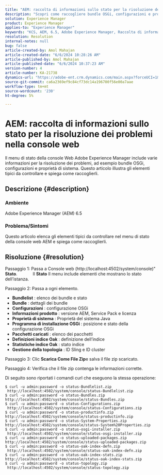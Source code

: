 ```yaml
---
title: "AEM: raccolta di informazioni sullo stato per la risoluzione dei problemi nella console Web"
description: "Scopri come raccogliere bundle OSGi, configurazioni e proprietà di sistema per la risoluzione dei problemi in Adobe Experience Manager Web Console."
solution: Experience Manager
product: Experience Manager
applies-to: "Experience Manager"
keywords: "KCS, AEM, 6.5, Adobe Experience Manager, Raccolta di informazioni sullo stato, risoluzione dei problemi, Console web, Procedura, bundle OSGi"
resolution: Resolution
internal-notes: null
bug: false
article-created-by: Amol Mahajan
article-created-date: "6/6/2024 10:28:26 AM"
article-published-by: Amol Mahajan
article-published-date: "6/6/2024 10:37:23 AM"
version-number: 4
article-number: KA-21738
dynamics-url: "https://adobe-ent.crm.dynamics.com/main.aspx?forceUCI=1&pagetype=entityrecord&etn=knowledgearticle&id=2a5e1a7e-ef23-ef11-840a-00224808decd"
source-git-commit: ca6a2369ef9c84cf73dc14a196700f56e00a7aae
workflow-type: tm+mt
source-wordcount: '230'
ht-degree: 5%

---
```


# AEM: raccolta di informazioni sullo stato per la risoluzione dei problemi nella console web


Il menu di stato della console Web Adobe Experience Manager include varie informazioni per la risoluzione dei problemi, ad esempio bundle OSGi, configurazioni e proprietà di sistema. Questo articolo illustra gli elementi tipici da controllare e spiega come raccoglierli.

## Descrizione {#description}


### <b>Ambiente</b>

Adobe Experience Manager (AEM) 6.5



### <b>Problema/Sintomi</b>

Questo articolo elenca gli elementi tipici da controllare nel menu di stato della console web AEM e spiega come raccoglierli.


## Risoluzione {#resolution}


Passaggio 1: Passa a Console web (http://localhost:4502/system/console)&quot; <b>Stato</b>.
            Il <b>Stato</b> Il menu include elementi che mostrano lo stato dell’istanza.

Passaggio 2: Passa a ogni elemento.

- <b>Bundlelist</b> : elenco dei bundle e stato
- <b>Bundle</b> : dettagli dei bundle
- <b>Configurazioni</b> : configurazione OSGi
- <b>Informazioni prodotto</b> : versione AEM, Service Pack e licenza
- <b>Proprietà di sistema</b> : Proprietà del sistema Java
- <b>Programma di installazione OSGi </b>: posizione e stato della configurazione OSGi
- <b>Pacchetti caricati</b> : elenco dei pacchetti
- <b>Definizioni indice Oak</b> : definizione dell’indice
- <b>Statistiche indice Oak</b> : stato indice
- <b>Gestione della topologia</b> : ID Sling e ID cluster


Passaggio 3: Clic <b>Scarica Come File Zip</b>e salva il file zip scaricato.

Passaggio 4: Verifica che il file zip contenga le informazioni corrette.

Di seguito sono riportati i comandi curl che eseguono la stessa operazione:


```
$ curl -u admin:password -o status-Bundlelist.zip        http://localhost:4502/system/console/status-Bundlelist.zip
$ curl -u admin:password -o status-Bundles.zip           http://localhost:4502/system/console/status-Bundles.zip
$ curl -u admin:password -o status-Configurations.zip    http://localhost:4502/system/console/status-Configurations.zip
$ curl -u admin:password -o status-productinfo.zip       http://localhost:4502/system/console/status-productinfo.zip
$ curl -u admin:password -o status-System-Properties.zip http://localhost:4502/system/console/status-System%20Properties.zip
$ curl -u admin:password -o status-osgi-installer.zip    http://localhost:4502/system/console/status-osgi-installer.zip
$ curl -u admin:password -o status-uploaded-packages.zip http://localhost:4502/system/console/status-uploaded-packages.zip
$ curl -u admin:password -o status-oak-index-defn.zip    http://localhost:4502/system/console/status-oak-index-defn.zip
$ curl -u admin:password -o status-oak-index-stats.zip   http://localhost:4502/system/console/status-oak-index-stats.zip
$ curl -u admin:password -o status-topology.zip          http://localhost:4502/system/console/status-topology.zip
```



